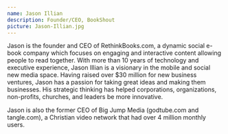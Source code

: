 ```yaml
---
name: Jason Illian
description: Founder/CEO, BookShout
picture: Jason-Illian.jpg 
---
```

Jason is the founder and CEO of RethinkBooks.com, a dynamic social e-book company which focuses on engaging and interactive content allowing people to read together. With more than 10 years of technology and executive experience, Jason Illian is a visionary in the mobile and social new media space. Having raised over $30 million for new business ventures, Jason has a passion for taking great ideas and making them businesses. His strategic thinking has helped corporations, organizations, non-profits, churches, and leaders be more innovative. 

Jason is also the former CEO of Big Jump Media (godtube.com and tangle.com), a Christian video network that had over 4 million monthly users.
